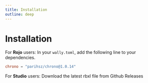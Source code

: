 ```yaml
---
title: Installation
outline: deep
---
```


# Installation

For **Rojo** users: 
In your `wally.toml`, add the following line to your dependencies.

```toml
chrono = "parihsz/chrono@1.0.14"
```

For **Studio** users:
Download the latest rbxl file from Github Releases